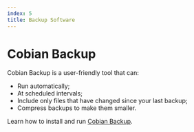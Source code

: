 ```yaml
---
index: 5
title: Backup Software
---
```

# Cobian Backup 

Cobian Backup is a user-friendly tool that can: 

*	Run automatically;
*	At scheduled intervals; 
*	Include only files that have changed since your last backup; 
*	Compress backups to make them smaller. 

Learn how to install and run [Cobian Backup](umbrella://lesson/cobian-backup).